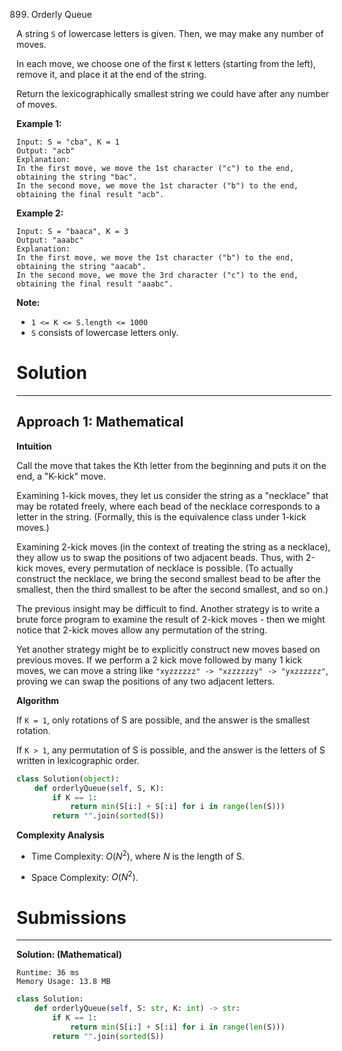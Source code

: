 899. Orderly Queue

A string `S` of lowercase letters is given.  Then, we may make any number of moves.

In each move, we choose one of the first `K` letters (starting from the left), remove it, and place it at the end of the string.

Return the lexicographically smallest string we could have after any number of moves.

 

**Example 1:**
```
Input: S = "cba", K = 1
Output: "acb"
Explanation: 
In the first move, we move the 1st character ("c") to the end, obtaining the string "bac".
In the second move, we move the 1st character ("b") to the end, obtaining the final result "acb".
```

**Example 2:**
```
Input: S = "baaca", K = 3
Output: "aaabc"
Explanation: 
In the first move, we move the 1st character ("b") to the end, obtaining the string "aacab".
In the second move, we move the 3rd character ("c") to the end, obtaining the final result "aaabc".
```

**Note:**

* `1 <= K <= S.length <= 1000`
* `S` consists of lowercase letters only.

# Solution
---
## Approach 1: Mathematical
**Intuition**

Call the move that takes the Kth letter from the beginning and puts it on the end, a "K-kick" move.

Examining 1-kick moves, they let us consider the string as a "necklace" that may be rotated freely, where each bead of the necklace corresponds to a letter in the string. (Formally, this is the equivalence class under 1-kick moves.)

Examining 2-kick moves (in the context of treating the string as a necklace), they allow us to swap the positions of two adjacent beads. Thus, with 2-kick moves, every permutation of necklace is possible. (To actually construct the necklace, we bring the second smallest bead to be after the smallest, then the third smallest to be after the second smallest, and so on.)

The previous insight may be difficult to find. Another strategy is to write a brute force program to examine the result of 2-kick moves - then we might notice that 2-kick moves allow any permutation of the string.

Yet another strategy might be to explicitly construct new moves based on previous moves. If we perform a 2 kick move followed by many 1 kick moves, we can move a string like `"xyzzzzzz" -> "xzzzzzzy" -> "yxzzzzzz"`, proving we can swap the positions of any two adjacent letters.

**Algorithm**

If `K = 1`, only rotations of S are possible, and the answer is the smallest rotation.

If `K > 1`, any permutation of S is possible, and the answer is the letters of S written in lexicographic order.

```python
class Solution(object):
    def orderlyQueue(self, S, K):
        if K == 1:
            return min(S[i:] + S[:i] for i in range(len(S)))
        return "".join(sorted(S))
```

**Complexity Analysis**

* Time Complexity: $O(N^2)$, where $N$ is the length of S.

* Space Complexity: $O(N^2)$.

# Submissions
---
**Solution: (Mathematical)**
```
Runtime: 36 ms
Memory Usage: 13.8 MB
```
```python
class Solution:
    def orderlyQueue(self, S: str, K: int) -> str:
        if K == 1:
            return min(S[i:] + S[:i] for i in range(len(S)))
        return "".join(sorted(S))
```